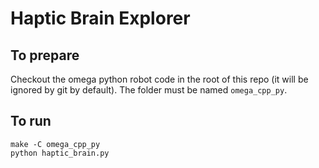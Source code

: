 # Haptic Brain Explorer

## To prepare

Checkout the omega python robot code in the root of this repo (it will be ignored by git by default). The folder must be named `omega_cpp_py`.

## To run

```
make -C omega_cpp_py
python haptic_brain.py
```

